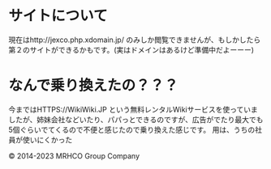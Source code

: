 # サイトについて
現在はhttp://jexco.php.xdomain.jp/ のみしか閲覧できませんが、もしかしたら第２のサイトができるかもです。(実はドメインはあるけど準備中だよーーー)

# なんで乗り換えたの？？？
今まではHTTPS://WikiWiki.JP という無料レンタルWikiサービスを使っていましたが、姉妹会社などいたり、パパっとできるのですが、広告がでたり最大でも5個ぐらいでてくるので不便と感じたので乗り換えた感じです。
用は、うちの社員が使いにくかった

© 2014-2023 MRHCO Group Company
